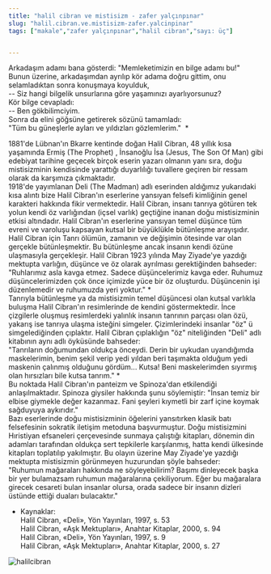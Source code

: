 ```yaml
---
title: "halil cibran ve mistisizm - zafer yalçınpınar"
slug: "halil.cibran.ve.mistisizm-zafer.yalcinpinar"
tags: ["makale","zafer yalçınpınar","halil cibran","sayı: üç"]


---
```

Arkadaşım adamı bana gösterdi: "Memleketimizin en bilge adamı bu!"    
Bunun üzerine, arkadaşımdan ayrılıp kör adama doğru gittim, onu
selamladıktan sonra konuşmaya koyulduk,  
-- Siz hangi bilgelik unsurlarına göre yaşamınızı ayarlıyorsunuz?  
Kör bilge cevapladı:  
-- Ben gökbilimciyim.  
Sonra da elini göğsüne getirerek sözünü tamamladı:  
"Tüm bu güneşlerle ayları ve yıldızları gözlemlerim."   *

1881'de Lübnan'ın Bkarre kentinde doğan Halil Cibran, 48 yıllık kısa
yaşamında Ermiş (The Prophet) , İnsanoğlu İsa (Jesus, The Son Of Man)
gibi edebiyat tarihine geçecek birçok eserin yazarı olmanın yanı sıra,
doğu mistisizminin kendisinde yarattığı duyarlılığı tuvallere geçiren
bir ressam olarak da karşımıza çıkmaktadır.  
1918'de yayımlanan Deli (The Madman) adlı eserinden aldığımız yukarıdaki
kısa alıntı bize Halil Cibran'ın eserlerine yansıyan felsefi kimliğinin
genel karakteri hakkında fikir vermektedir. Halil Cibran, insanı tanrıya
götüren tek yolun kendi öz varlığından (içsel varlık) geçtiğine inanan
doğu mistisizminin etkisi altındadır. Halil Cibran'ın eserlerine
yansıyan temel düşünce tüm evreni ve varoluşu kapsayan kutsal bir
büyüklükle bütünleşme arayışıdır. Halil Cibran için Tanrı ölümün,
zamanın ve değişimin ötesinde var olan gerçekle bütünleşmektir. Bu
bütünleşme ancak insanın kendi özüne ulaşmasıyla gerçekleşir. Halil
Cibran 1923 yılında May Ziyade'ye yazdığı mektupta varlığın, düşünce ve
öz olarak ayrılması gerektiğinden bahseder:  
"Ruhlarımız asla kavga etmez. Sadece düşüncelerimiz kavga eder. Ruhumuz
düşüncelerimizden çok önce içimizde yüce bir öz oluşturdu. Düşüncenin
işi düzenlemedir ve ruhumuzda yeri yoktur."   *  
Tanrıyla bütünleşme ya da mistisizmin temel düşüncesi olan kutsal
varlıkla buluşma Halil Cibran'ın resimlerinde de kendini göstermektedir.
İnce çizgilerle oluşmuş resimlerdeki yalınlık insanın tanrının parçası
olan özü, yakarış ise tanrıya ulaşma isteğini simgeler. Çizimlerindeki
insanlar "öz" ü simgelediğinden çıplaktır. Halil Cibran çıplaklığın "öz"
niteliğinden "Deli" adlı kitabının aynı adlı öyküsünde bahseder:  
"Tanrıların doğumundan oldukça önceydi. Derin bir uykudan uyandığımda
maskelerimin, benim şekil verip yedi yıldan beri taşımakta olduğum yedi
maskenin çalınmış olduğunu gördüm... Kutsa! Beni maskelerimden sıyırmış
olan hırsızları bile kutsa tanrım."   *  
Bu noktada Halil Cibran'ın panteizm ve Spinoza'dan etkilendiği
anlaşılmaktadır. Spinoza giysiler hakkında şunu söylemiştir: "İnsan
temiz bir elbise giymekle değer kazanmaz. Fani şeyleri kıymetli bir zarf
içine koymak sağduyuya aykırıdır."  
Bazı eserlerinde doğu mistisizminin öğelerini yansıtırken klasik batı
felsefesinin sokratik iletişim metoduna başvurmuştur. Doğu mistisizmini
Hıristiyan efsaneleri çerçevesinde sunmaya çalıştığı kitapları, dönemin
din adamları tarafından oldukça sert tepkilerle karşılanmış, hatta kendi
ülkesinde kitapları toplatılıp yakılmıştır. Bu olayın üzerine May
Ziyade'ye yazdığı mektupta mistisizmin görünmeyen huzurundan şöyle
bahseder:  
"Ruhumun mağaraları hakkında ne söyleyebilirim? Başımı dinleyecek başka
bir yer bulamazsam ruhumun mağaralarına çekiliyorum. Eğer bu mağaralara
girecek cesareti bulan insanlar olursa, orada sadece bir insanın dizleri
üstünde ettiği duaları bulacaktır."

  * Kaynaklar:  
Halil Cibran, «Deli», Yön Yayınları, 1997, s. 53  
Halil Cibran, «Aşk Mektupları», Anahtar Kitaplar, 2000, s. 94  
Halil Cibran, «Deli», Yön Yayınları, 1997, s. 9  
Halil Cibran, «Aşk Mektupları», Anahtar Kitaplar, 2000, s. 27


![halilcibran](/img/ky03_12.jpg)